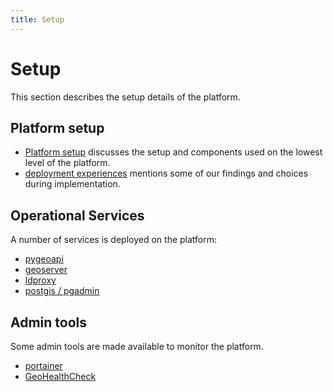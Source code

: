 ```yaml
---
title: Setup
---
```


# Setup

This section describes the setup details of the platform.

##  Platform setup

* [Platform setup](platform.md) discusses the setup and components used on the lowest level of the platform.
* [deployment experiences](findings.md) mentions some of our findings and choices during implementation. 

## Operational Services

A number of services is deployed on the platform:

* [pygeoapi](pygeoapi.md)
* [geoserver](geoserver.md)
* [ldproxy](ldproxy.md)
* [postgis / pgadmin](postgis.md)

## Admin tools

Some admin tools are made available to monitor the platform. 

* [portainer](portainer.md)
* [GeoHealthCheck](ghc.md)
